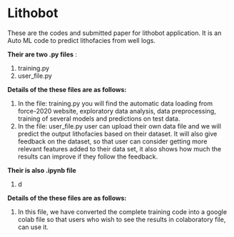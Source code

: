 # Lithobot
These are the codes and submitted  paper for lithobot application. It is an Auto ML code to predict lithofacies from well logs. 

**Their are two .py files** :
1. training.py
2. user_file.py 


**Details of the these files are as follows:**
1. In the file: training.py you will find the automatic data loading from force-2020 website, exploratory data analysis, data preprocessing, training of several models and predictions on test data. 
2. In the file: user_file.py user can upload their own data file and we will predict the output lithofacies based on their dataset. It will also give feedback on the dataset, so that user can consider getting more relevant features added to their data set, it also shows how much the results can improve if they follow the feedback. 

**Their is also .ipynb file**
1. d

**Details of the these files are as follows:**
1. In this file, we have converted the complete training code into a google colab file so that users who wish to see the results in colaboratory file, can use it. 

